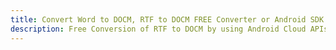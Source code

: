 ---title: Convert Word to DOCM, RTF to DOCM FREE Converter or Android SDKdescription: Free Conversion of RTF to DOCM by using Android Cloud APIs & SDKs. Also Create, Edit & Render Microsoft Word & OpenOffice documents in the Cloud.---